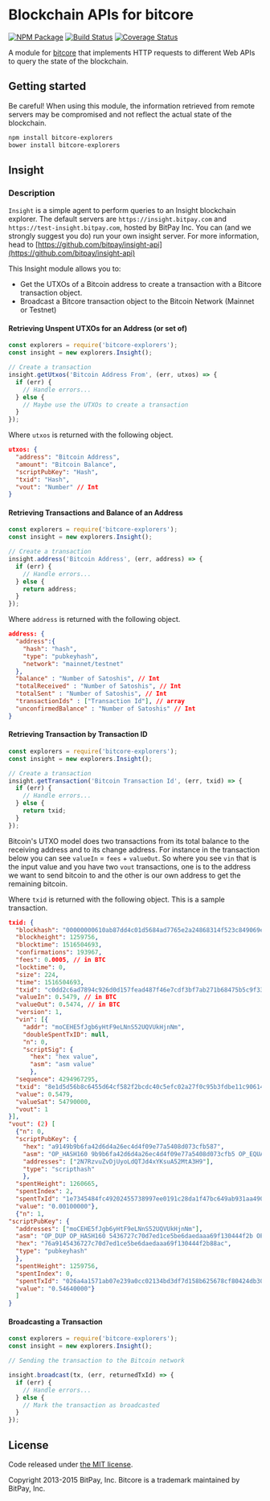 # Blockchain APIs for bitcore

[![NPM Package](https://img.shields.io/npm/v/bitcore-explorers.svg?style=flat-square)](https://www.npmjs.org/package/bitcore-explorers)
[![Build Status](https://img.shields.io/travis/bitpay/bitcore-explorers.svg?branch=master&style=flat-square)](https://travis-ci.org/bitpay/bitcore-explorers)
[![Coverage Status](https://img.shields.io/coveralls/bitpay/bitcore-explorers.svg?style=flat-square)](https://coveralls.io/r/bitpay/bitcore-explorers)

A module for [bitcore](https://github.com/bitpay/bitcore) that implements HTTP requests to different Web APIs to query the state of the blockchain.

## Getting started

Be careful! When using this module, the information retrieved from remote servers may be compromised and not reflect the actual state of the blockchain.

```sh
npm install bitcore-explorers
bower install bitcore-explorers
```
## Insight
### Description
`Insight` is a simple agent to perform queries to an Insight blockchain explorer. The default servers are `https://insight.bitpay.com` and `https://test-insight.bitpay.com`, hosted by BitPay Inc. You can (and we strongly suggest you do) run your own insight server. For more information, head to [https://github.com/bitpay/insight-api](https://github.com/bitpay/insight-api)

This Insight module allows you to:
- Get the UTXOs of a Bitcoin address to create a transaction with a Bitcore transaction object.
- Broadcast a Bitcore transaction object to the Bitcoin Network (Mainnet or Testnet)

#### Retrieving Unspent UTXOs for an Address (or set of)
```javascript
const explorers = require('bitcore-explorers');
const insight = new explorers.Insight();

// Create a transaction
insight.getUtxos('Bitcoin Address From', (err, utxos) => {
  if (err) {
    // Handle errors...
  } else {
    // Maybe use the UTXOs to create a transaction
  }
});
```
Where `utxos` is returned with the following object.
```json
utxos: {
  "address": "Bitcoin Address",
  "amount": "Bitcoin Balance",
  "scriptPubKey": "Hash",
  "txid": "Hash",
  "vout": "Number" // Int 
}
```

#### Retrieving Transactions and Balance of an Address
```javascript
const explorers = require('bitcore-explorers');
const insight = new explorers.Insight();

// Create a transaction
insight.address('Bitcoin Address', (err, address) => {
  if (err) {
    // Handle errors...
  } else {
    return address;
  }
});
```
Where `address` is returned with the following object.
```json
address: {
  "address":{
    "hash": "hash",
    "type": "pubkeyhash",
    "network": "mainnet/testnet"
  },
  "balance" : "Number of Satoshis", // Int
  "totalReceived" : "Number of Satoshis", // Int
  "totalSent" : "Number of Satoshis", // Int
  "transactionIds" : ["Transaction Id"], // array
  "unconfirmedBalance" : "Number of Satoshis" // Int
}
```

#### Retrieving Transaction by Transaction ID
```javascript
const explorers = require('bitcore-explorers');
const insight = new explorers.Insight();

// Create a transaction
insight.getTransaction('Bitcoin Transaction Id', (err, txid) => {
  if (err) {
    // Handle errors...
  } else {
    return txid;
  }
});
```
Bitcoin's UTXO model does two transactions from its total balance to the receiving address and to its change address. For instance in the transaction below you can see `valueIn` = `fees` + `valueOut`. So where you see `vin` that is the input value and you have two `vout` transactions, one is to the address we want to send bitcoin to and the other is our own address to get the remaining bitcoin.

Where `txid` is returned with the following object. This is a sample transaction.
```json
txid: {
  "blockhash": "00000000610ab87dd4c01d5684ad7765e2a24868314f523c849069e92683baf1",
  "blockheight": 1259756,
  "blocktime": 1516504693,
  "confirmations": 193967,
  "fees": 0.0005, // in BTC
  "locktime": 0,
  "size": 224,
  "time": 1516504693,
  "txid": "c0dd2c6ad7894c926d0d157fead487f46e7cdf3bf7ab271b68475b5c9f335e19",
  "valueIn": 0.5479, // in BTC
  "valueOut": 0.5474, // in BTC
  "version": 1,
  "vin": [{
    "addr": "moCEHE5fJgb6yHtF9eLNnS52UQVUkHjnNm",
    "doubleSpentTxID": null,
    "n": 0,
    "scriptSig": {
      "hex": "hex value", 
      "asm": "asm value"
      },
  "sequence": 4294967295,
  "txid": "8e1d5d56b8c6455d64cf582f2bcdc40c5efc02a27f0c95b3fdbe11c906148fe3",
  "value": 0.5479,
  "valueSat": 54790000,
  "vout": 1
}],
"vout": (2) [
  {"n": 0,
  "scriptPubKey": {
    "hex": "a9149b9b6fa42d6d4a26ec4d4f09e77a5408d073cfb587", 
    "asm": "OP_HASH160 9b9b6fa42d6d4a26ec4d4f09e77a5408d073cfb5 OP_EQUAL", 
    "addresses": ["2N7RzvuZvDjUyoLdQTJd4xYKsuA52MtA3H9"], 
    "type": "scripthash"
    },
  "spentHeight": 1260665,
  "spentIndex": 2,
  "spentTxId": "1e7345484fc49202455738997ee0191c28da1f47bc649ab931aa490efdcb30a0",
  "value": "0.00100000"},
  {"n": 1,
"scriptPubKey": {
  "addresses": ["moCEHE5fJgb6yHtF9eLNnS52UQVUkHjnNm"],
  "asm": "OP_DUP OP_HASH160 5436727c70d7ed1ce5be6daedaaa69f130444f2b OP_EQUALVERIFY OP_CHECKSIG",
  "hex": "76a9145436727c70d7ed1ce5be6daedaaa69f130444f2b88ac",
  "type": "pubkeyhash"
  },
  "spentHeight": 1259756,
  "spentIndex": 0,
  "spentTxId": "026a4a1571ab07e239a0cc02134bd3df7d158b625678cf80424db30f21105cbf",
  "value": "0.54640000"}
  ]
}
```

#### Broadcasting a Transaction

```javascript
const explorers = require('bitcore-explorers');
const insight = new explorers.Insight();

// Sending the transaction to the Bitcoin network

insight.broadcast(tx, (err, returnedTxId) => {
  if (err) {
    // Handle errors...
  } else {
    // Mark the transaction as broadcasted
  }
});
```




## License

Code released under [the MIT license](https://github.com/bitpay/bitcore/blob/master/LICENSE).

Copyright 2013-2015 BitPay, Inc. Bitcore is a trademark maintained by BitPay, Inc.

[bitcore]: http://github.com/bitpay/bitcore-explorers
